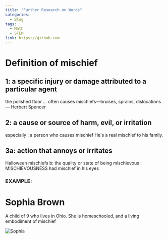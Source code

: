 ```yaml
---
title: "Further Research on Words"
categories:
  - Blog
tags:
  - Math
  - STEM
link: https://github.com
---
```


# Definition of mischief

## 1: a specific injury or damage attributed to a particular agent
the polished floor … often causes mischiefs—bruises, sprains, dislocations
— Herbert Spencer

## 2: a cause or source of harm, evil, or irritation
especially : a person who causes mischief
He's a real mischief to his family.

## 3a: action that annoys or irritates
Halloween mischiefs
b: the quality or state of being mischievous : MISCHIEVOUSNESS
had mischief in his eyes

### EXAMPLE:

# Sophia Brown

A child of 9 who lives in Ohio. She is homeschooled, and a living embodiment of mischief

![Sophia](/IsometricRogue/-/assets/IMG-3105.jpg)
